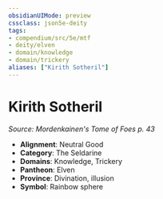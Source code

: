 ```yaml
---
obsidianUIMode: preview
cssclass: json5e-deity
tags:
- compendium/src/5e/mtf
- deity/elven
- domain/knowledge
- domain/trickery
aliases: ["Kirith Sotheril"]
---
```

# Kirith Sotheril
*Source: Mordenkainen's Tome of Foes p. 43* 

- **Alignment**: Neutral Good
- **Category**: The Seldarine
- **Domains**: Knowledge, Trickery
- **Pantheon**: Elven
- **Province**: Divination, illusion
- **Symbol**: Rainbow sphere